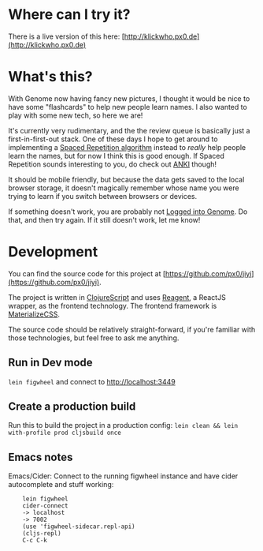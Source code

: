 # Where can I try it?
There is a live version of this here: [http://klickwho.px0.de](http://klickwho.px0.de)

# What's this?

With Genome now having fancy new pictures, I thought it would be nice
to have some "flashcards" to help new people learn names. I also
wanted to play with some new tech, so here we are!

It's currently very rudimentary, and the the review queue is basically
just a first-in-first-out stack. One of these days I hope to get
around to implementing a
[Spaced Repetition algorithm](https://en.wikipedia.org/wiki/Spaced_repetition)
instead to *really* help people learn the names, but for now I think
this is good enough. If Spaced Repetition sounds interesting to you,
do check out [ANKI](http://ankisrs.net/) though!

It should be mobile friendly, but because the data gets saved to the
local browser storage, it doesn't magically remember whose name you
were trying to learn if you switch between browsers or devices.

If something doesn't work, you are probably not
[Logged into Genome](http://genome.klick.com). Do that, and then try
again. If it still doesn't work, let me know!


# Development

You can find the source code for this project at
[https://github.com/px0/jiyi](https://github.com/px0/jiyi).


The project is written in
[ClojureScript](https://github.com/clojure/clojurescript) and uses
[Reagent](http://reagent-project.github.io/), a ReactJS wrapper, as
the frontend technology. The frontend framework is
[MaterializeCSS](http://materializecss.com/).

The source code should be relatively straight-forward, if you're
familiar with those technologies, but feel free to ask me anything.

## Run in Dev mode
`lein figwheel` and connect to [http://localhost:3449](http://localhost:3449)

## Create a production build
Run this to build the project in a production config: `lein clean && lein with-profile prod cljsbuild once`

## Emacs notes

Emacs/Cider: Connect to the running figwheel instance and have cider
 autocomplete and stuff working:

```
	lein figwheel
	cider-connect
	-> localhost
	-> 7002
	(use 'figwheel-sidecar.repl-api)
	(cljs-repl)
	C-c C-k
```
